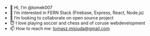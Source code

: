 - 👋 Hi, I’m @tomek007
- 🌱 I’m interested in FERN Stack (Firebase, Express, React, Node.js)
- 👀 I’m looking to collaborate on open source project
- 😇 I love playing soccer and chess and of coruse webdevelopment
- 📫 How to reach me: tomasz.misiuda@gmail.com

<!---
tomek007/tomek007 is a ✨ special ✨ repository because its `README.md` (this file) appears on your GitHub profile.
You can click the Preview link to take a look at your changes.
--->
